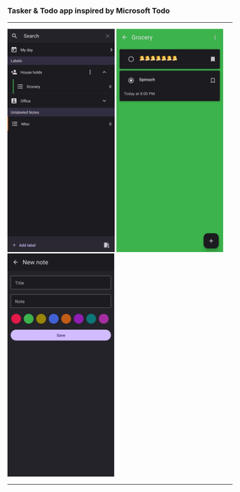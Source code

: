 ### **Tasker & Todo app inspired by Microsoft Todo**

---

<img src="/screenshots/Screenshot_2022-09-13-19-59-14-215_com.notes.jpg" height='500'></img> <img src="/screenshots/Screenshot_2022-09-13-20-00-22-783_com.notes.jpg" height='500'></img> <img src="/screenshots/Screenshot_2022-09-13-20-00-51-703_com.notes.jpg" height='500'></img>

---
